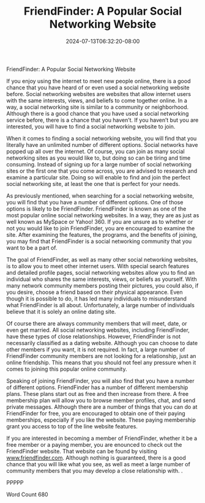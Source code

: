 ﻿---
title: "FriendFinder: A Popular Social Networking Website"
date: 2024-07-13T06:32:20-08:00
description: "Social Networking Tips for Web Success"
featured_image: "/images/Social Networking.jpg"
tags: ["Social Networking"]
---

FriendFinder: A Popular Social Networking Website

If you enjoy using the internet to meet new people online, there is a good chance that you have heard of or even used a social networking website before.  Social networking websites are websites that allow internet users with the same interests, views, and beliefs to come together online.  In a way, a social networking site is similar to a community or neighborhood. Although there is a good chance that you have used a social networking service before, there is a chance that you haven’t.  If you haven’t but you are interested, you will have to find a social networking website to join.

When it comes to finding a social networking website, you will find that you literally have an unlimited number of different options.  Social networks have popped up all over the internet. Of course, you can join as many social networking sites as you would like to, but doing so can be tiring and time consuming.  Instead of signing up for a large number of social networking sites or the first one that you come across, you are advised to research and examine a particular site.  Doing so will enable to find and join the perfect social networking site, at least the one that is perfect for your needs.

As previously mentioned, when searching for a social networking website, you will find that you have a number of different options.  One of those options is likely to be FriendFinder. FriendFinder is known as one of the most popular online social networking websites. In a way, they are as just as well known as MySpace or Yahoo! 360.  If you are unsure as to whether or not you would like to join FriendFinder, you are encouraged to examine the site. After examining the features, the programs, and the benefits of joining, you may find that FriendFinder is a social networking community that you want to be a part of.  

The goal of FriendFinder, as well as many other social networking websites, is to allow you to meet other internet users. With special search features and detailed profile pages, social networking websites allow you to find an individual who shares the same interests, views, or beliefs as yourself.  With many network community members posting their pictures, you could also, if you desire, choose a friend based on their physical appearance. Even though it is possible to do, it has led many individuals to misunderstand what FriendFinder is all about.  Unfortunately, a large number of individuals believe that it is solely an online dating site.

Of course there are always community members that will meet, date, or even get married. All social networking websites, including FriendFinder, have these types of close relationships.  However, FriendFinder is not necessarily classified as a dating website.  Although you can choose to date other members if you want, it is not required.  In fact, a large number of FriendFinder community members are not looking for a relationship, just an online friendship. This means that you should not feel any pressure when it comes to joining this popular online community.

Speaking of joining FriendFinder, you will also find that you have a number of different options. FriendFinder has a number of different membership plans. These plans start out as free and then increase from there.  A free membership plan will allow you to browse member profiles, chat, and send private messages.  Although there are a number of things that you can do at FriendFinder for free, you are encouraged to obtain one of their paying memberships, especially if you like the website. These paying membership grant you access to top of the line website features.

If you are interested in becoming a member of FriendFinder, whether it be a free member or a paying member, you are enounced to check out the FriendFinder website. That website can be found by visiting www.friendfinder.com. Although nothing is guaranteed, there is a good chance that you will like what you see, as well as meet a large number of community members that you may develop a close relationship with.  .

PPPPP

Word Count 680


